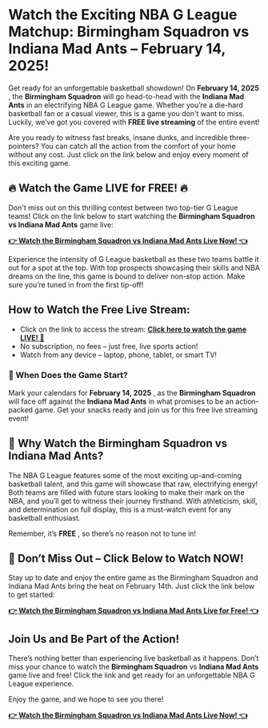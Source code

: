 # Watch the Exciting NBA G League Matchup: Birmingham Squadron vs Indiana Mad Ants – February 14, 2025!

Get ready for an unforgettable basketball showdown! On **February 14, 2025** , the **Birmingham Squadron** will go head-to-head with the **Indiana Mad Ants** in an electrifying NBA G League game. Whether you’re a die-hard basketball fan or a casual viewer, this is a game you don't want to miss. Luckily, we’ve got you covered with **FREE live streaming** of the entire event!

Are you ready to witness fast breaks, insane dunks, and incredible three-pointers? You can catch all the action from the comfort of your home without any cost. Just click on the link below and enjoy every moment of this exciting game.

## **🔥 Watch the Game LIVE for FREE! 🔥**

Don't miss out on this thrilling contest between two top-tier G League teams! Click on the link below to start watching the **Birmingham Squadron vs Indiana Mad Ants** game live:

[**👉 Watch the Birmingham Squadron vs Indiana Mad Ants Live Now! 👈**](https://tinyurl.com/livestreamfreeo?st=Birmingham+Squadron+vs+Indiana+Mad+Ants&si=ghc)

Experience the intensity of G League basketball as these two teams battle it out for a spot at the top. With top prospects showcasing their skills and NBA dreams on the line, this game is bound to deliver non-stop action. Make sure you’re tuned in from the first tip-off!

## **How to Watch the Free Live Stream:**

- Click on the link to access the stream: [**Click here to watch the game LIVE! 🎥**](https://tinyurl.com/livestreamfreeo?st=Birmingham+Squadron+vs+Indiana+Mad+Ants&si=ghc)
- No subscription, no fees – just free, live sports action!
- Watch from any device – laptop, phone, tablet, or smart TV!

### 📅 When Does the Game Start?

Mark your calendars for **February 14, 2025** , as the **Birmingham Squadron** will face off against the **Indiana Mad Ants** in what promises to be an action-packed game. Get your snacks ready and join us for this free live streaming event!

## **🏀 Why Watch the Birmingham Squadron vs Indiana Mad Ants?**

The NBA G League features some of the most exciting up-and-coming basketball talent, and this game will showcase that raw, electrifying energy! Both teams are filled with future stars looking to make their mark on the NBA, and you’ll get to witness their journey firsthand. With athleticism, skill, and determination on full display, this is a must-watch event for any basketball enthusiast.

Remember, it’s **FREE** , so there’s no reason not to tune in!

## **🚨 Don’t Miss Out – Click Below to Watch NOW!**

Stay up to date and enjoy the entire game as the Birmingham Squadron and Indiana Mad Ants bring the heat on February 14th. Just click the link below to get started:

[**👉 Watch the Birmingham Squadron vs Indiana Mad Ants Live for Free! 👈**](https://tinyurl.com/livestreamfreeo?st=Birmingham+Squadron+vs+Indiana+Mad+Ants&si=ghc)

## **Join Us and Be Part of the Action!**

There’s nothing better than experiencing live basketball as it happens. Don’t miss your chance to watch the **Birmingham Squadron** vs **Indiana Mad Ants** game live and free! Click the link and get ready for an unforgettable NBA G League experience.

Enjoy the game, and we hope to see you there!

[**👉 Watch the Birmingham Squadron vs Indiana Mad Ants Live Now! 👈**](https://tinyurl.com/livestreamfreeo?st=Birmingham+Squadron+vs+Indiana+Mad+Ants&si=ghc)
